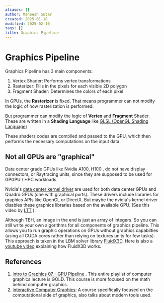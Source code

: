 ```yaml
---
aliases: []
author: Maneesh Sutar
created: 2025-01-18
modified: 2025-02-10
tags: []
title: Graphics Pipeline
---
```


# Graphics Pipeline

Graphics Pipeline has 3 main components:

1. Vertex Shader: Performs vertex transformations
1. Rasterizer: Fills in the pixels for each visible 2D polygon
1. Fragment Shader: Determines the colors of each pixel

In GPUs, the **Rasterizer** is fixed. That means programmer can not modify the logic of how rasterization is performed.

But programmer can modify the logic of **Vertex** and **Fragment** Shader.  
These are written in a **Shading Language** like [GLSL (OpenGL Shading Language)](https://en.wikipedia.org/wiki/OpenGL_Shading_Language)

These shaders codes are compiled and passed to the GPU, which then performs the necessary computations on the input data.

## Not all GPUs are "graphical"

Data center grade GPUs like Nvidia A100, H100 , do not have display connectors, or Raytracing units, since they are supposed to be used for GPGPU / HPC workloads.

Nvidia's [data center kernel driver](https://docs.nvidia.com/datacenter/tesla/tesla-release-notes-570-86-15/index.html)  are used for both data center GPUs and Quadro GPUs (one with graphical ports). These drivers include libraries for graphics APIs like OpenGL or DirectX. But maybe the nvidia's kernel driver disables these graphics libraries based on the available GPU. (See this video by [LTT](https://youtu.be/zBAxiQi2nPc?t=833) ).

Although TBH, an image in the end is just an array of integers. So you can still write your own algorithms for all components of graphics pipeline. This allows you to run graphic operations on GPUs without graphics capabilties (using all CUDA cores rather than relying on textures units for few tasks).  
This approach is taken in the LBM solver library [FluidX3D](https://github.com/ProjectPhysX/FluidX3D/blob/master/src/kernel.hpp). Here is also a [youtube video](https://youtu.be/pD8JWAZ2f8o?t=757) explaining how FluidX3D works.

## References

1. [Intro to Graphics 07 - GPU Pipeline](https://youtu.be/UzlnprHSbUw?list=PLplnkTzzqsZTfYh4UbhLGpI5kGd5oW_Hh) . This entire playlist of computer graphics lecture is GOLD. This course is more focused on the math behind computer graphics.
1. [Interactive Computer Graphics](https://www.youtube.com/playlist?list=PLplnkTzzqsZS3R5DjmCQsqupu43oS9CFN): A course specifically focused on the computational side of graphics, also talks about modern tools used.
